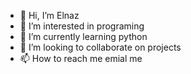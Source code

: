 - 👋 Hi, I’m Elnaz
- 👀 I’m interested in programing
- 🌱 I’m currently learning python
- 💞️ I’m looking to collaborate on projects
- 📫 How to reach me emial me

<!---
Elnazspirit/Elnazspirit is a ✨ special ✨ repository because its `README.md` (this file) appears on your GitHub profile.
You can click the Preview link to take a look at your changes.
--->
